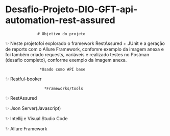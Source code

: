 # Desafio-Projeto-DIO-GFT-api-automation-rest-assured

                  # Objetivo do projeto

✨ Neste projetofoi explorado o framework RestAssured + JUnit e a geração de reports com o Allure Framework, confomre exemplo da imagem anexa e foi também criado requests, variáveis e realizado testes no Postman (desafio completo), conforme exemplo da imagem anexa.

                   *Usado como API base

✨ Restful-booker

                     *Frameworks/tools

✨ RestAssured

✨ Json Server(Javascript)

✨ Intellij e Visual Studio Code

✨ Allure Framework




